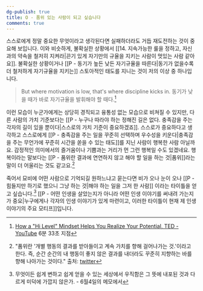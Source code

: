 ```yaml
---
dg-publish: true
title: O - 품위 있는 사람이 되고 싶습니다
comments: true
---
```


스스로에게 정말 중요한 무엇이라고 생각된다면 실패하더라도 거듭 재도전하는 것이 중요해 보입니다. 이와 비슷하게, 불확실한 상황에서 [[14. 지속가능한 룰을 정하고, 자신과의 약속을 철저히 지켜라|끈기 있게 자기만의 규율을 지키는 사람이 멋있는 사람 같아요]]. 불확실한 상황이거나 [[P - 동기가 높든 낮든 자기규율을 따른다|동기가 없을수록 더 철저하게 자기규율을 지키는]] 스토아적인 태도를 지니는 것이 저의 이상 중 하나입니다. 

>But where motivation is low, that's where discipline kicks in. 동기가 낮을 때가 바로 자기규율을 발휘해야 할 때다.[^1]

이런 모습이 누군가에게는 상당히 경직되고 융통성 없는 모습으로 비쳐질 수 있지만, 다른 사람의 가치 기준보다는 [[P - 누구나 따라야 하는 정해진 길은 없다. 충족감을 주는 각자의 길이 있을 뿐이다|스스로의 가치 기준이 중요하겠죠]]. 스스로가 중요하다고 생각하고 스스로에게 [[P - 충족감을 주는 일을 꾸준히 선택하며 우수성을 키운다|충족감을 주는 무언가에 꾸준히 시간을 쏟을 수 있는 태도]]를 지닌 사람이 행복한 사람 아닐까요. 감정적인 의미에서의 즐거움이나 기쁨과는 거리가 먼 그런 행복일 수도 있겠네요. 행복이라는 말보다는 [[P - 품위란 결과에 연연하지 않고 해야 할 일을 하는 것|품위]]라는 말이 더 어울리는 것도 같고요.[^2]

죽어서 묘비에 어떤 사람으로 기억되길 원하느냐고 묻는다면 비가 오나 눈이 오나 [[P - 힘들지만 하기로 했으니 그냥 하는 것|해야 하는 일을 그저 한 사람]] 이라는 타이틀을 얻고 싶습니다.[^3] [[P - 어떤 인생을 살았는지가 아니라 어떤 인생 이야기를 써내려 가는지가 중요|누구에게나 각자의 인생 이야기가 있게 마련이고, 이러한 타이틀이 현재 제 인생 이야기의 주요 모티프]]입니다.

[^1]: [How a "Hi Level" Mindset Helps You Realize Your Potential, TED - YouTube](https://www.youtube.com/watch?v=x9Ezzxy0frA) 6분 33초 지점
[^2]: "품위란 '개별 행동의 결과를 받아들이고 계속 가치를 향해 걸어나가는 것.'이라고 한다. 즉, 순간 순간의 내 행동이 좋지 않은 결과를 내더라도 꾸준히 지향하는 바를 향해 나아가는 것이다." 출처: [twitter](https://twitter.com/vimva1/status/1526898505763016704)
[^3]: 무엇이든 쉽게 변하고 쉽게 얻을 수 있는 세상에서 우직함은 그 뜻에 내포된 것과 다르게 미덕에 가깝지 않은가. - 6월4일의 메모에서